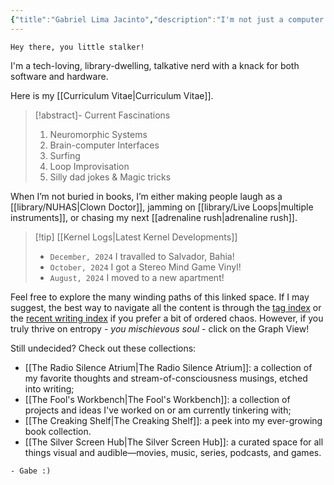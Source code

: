 ```yaml
---
{"title":"Gabriel Lima Jacinto","description":"I'm not just a computer scientist; I'm a passionate individual who blends technical expertise with a diverse range of interests and community engagement.","tags":null,"publish":true,"PassFrontmatter":true}
---
```


```poetry
Hey there, you little stalker!
```

I'm a tech-loving, library-dwelling, talkative nerd with a knack for both software and hardware.

Here is my [[Curriculum Vitae\|Curriculum Vitae]]. <!-- Presently working as (...) on (...) @ (...). --> 

> [!abstract]- Current Fascinations
> 1. Neuromorphic Systems
> 2. Brain-computer Interfaces
> 3. Surfing
> 4. Loop Improvisation
> 5. Silly dad jokes & Magic tricks

When I’m not buried in books, I’m either making people laugh as a [[library/NUHAS\|Clown Doctor]], jamming on [[library/Live Loops\|multiple instruments]], or chasing my next [[adrenaline rush\|adrenaline rush]].

> [!tip] [[Kernel Logs\|Latest Kernel Developments]]
> - `December, 2024` I travalled to Salvador, Bahia!
> - `October, 2024` I got a Stereo Mind Game Vinyl!
> - `August, 2024` I moved to a new apartment!

Feel free to explore the many winding paths of this linked space. If I may suggest, the best way to navigate all the content is through the [tag index](/tags/) or the [recent writing index](/library/) if you prefer a bit of ordered chaos. However, if you truly thrive on entropy - *you mischievous soul* - click on the Graph View!

Still undecided? Check out these collections:
- [[The Radio Silence Atrium\|The Radio Silence Atrium]]: a collection of my favorite thoughts and stream-of-consciousness musings, etched into writing;
- [[The Fool's Workbench\|The Fool's Workbench]]: a collection of projects and ideas I've worked on or am currently tinkering with;
- [[The Creaking Shelf\|The Creaking Shelf]]: a peek into my ever-growing book collection.
- [[The Silver Screen Hub\|The Silver Screen Hub]]: a curated space for all things visual and audible—movies, music, series, podcasts, and games.

```poetry
- Gabe :)
```
